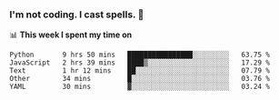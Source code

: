 ### I'm not coding. I cast spells. 🎩

📊 **This week I spent my time on**
<!--START_SECTION:waka-->
```text
Python       9 hrs 50 mins   ████████████████░░░░░░░░░   63.75 % 
JavaScript   2 hrs 39 mins   ████▒░░░░░░░░░░░░░░░░░░░░   17.29 % 
Text         1 hr 12 mins    ██░░░░░░░░░░░░░░░░░░░░░░░   07.79 % 
Other        34 mins         █░░░░░░░░░░░░░░░░░░░░░░░░   03.76 % 
YAML         30 mins         ▓░░░░░░░░░░░░░░░░░░░░░░░░   03.24 % 
```
<!--END_SECTION:waka-->
